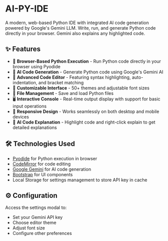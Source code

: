 # AI-PY-IDE

A modern, web-based Python IDE with integrated AI code generation powered by Google's Gemini LLM. Write, run, and generate Python code directly in your browser. Gemini also explains any highlighted code.

## ✨ Features

- 🚀 **Browser-Based Python Execution** - Run Python code directly in your browser using Pyodide
- 🤖 **AI Code Generation** - Generate Python code using Google's Gemini AI
- 📝 **Advanced Code Editor** - Featuring syntax highlighting, auto-indentation, and bracket matching
- 🎨 **Customizable Interface** - 50+ themes and adjustable font sizes
- 💾 **File Management** - Save and load Python files
- 🖥️ **Interactive Console** - Real-time output display with support for basic input operations
- 🎯 **Responsive Design** - Works seamlessly on both desktop and mobile devices
- 🤖 **AI Code Explanation** - Highlight code and right-click explain to get detailed explanations

## 🛠️ Technologies Used

- [Pyodide](https://pyodide.org/) for Python execution in browser
- [CodeMirror](https://codemirror.net/) for code editing
- [Google Gemini](https://cloud.google.com/vertex-ai/docs/generative-ai/model-reference/gemini) for AI code generation
- [Bootstrap](https://getbootstrap.com/) for UI components
- Local Storage for settings management to store API key in cache

## ⚙️ Configuration

Access the settings modal to:
- Set your Gemini API key
- Choose editor theme
- Adjust font size
- Configure other preferences

